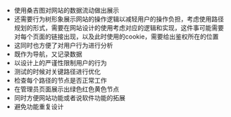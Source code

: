 - 使用桑吉图对网站的数据流动做出展示
- 还需要行为树形象展示网站的操作逻辑以减轻用户的操作负担，考虑使用路径规划的形式，需要在网站设计的使用考虑对应的逻辑和实现，这件事可能需要对每个页面的链接出现，以及此时使用的cookie，需要给出鉴权所在的位置
- 这同时也方便了对用户行为进行分析
- 既作为导航，又记录数据
- 以设计上的严谨性限制用户的行为
- 测试的时候对关键路径进行优化
- 检查每个路径的节点是否正常工作
- 在管理员页面展示出绿色红色黄色节点
- 同时方便网站功能或者说软件功能的拓展
- 避免功能重复设计